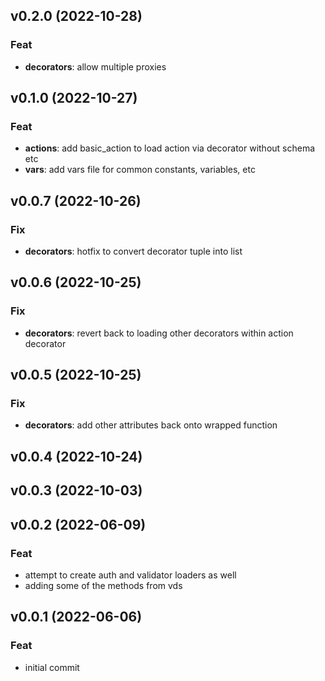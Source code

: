 ## v0.2.0 (2022-10-28)

### Feat

- **decorators**: allow multiple proxies

## v0.1.0 (2022-10-27)

### Feat

- **actions**: add basic_action to load action via decorator without schema etc
- **vars**: add vars file for common constants, variables, etc

## v0.0.7 (2022-10-26)

### Fix

- **decorators**: hotfix to convert decorator tuple into list

## v0.0.6 (2022-10-25)

### Fix

- **decorators**: revert back to loading other decorators within action decorator

## v0.0.5 (2022-10-25)

### Fix

- **decorators**: add other attributes back onto wrapped function

## v0.0.4 (2022-10-24)

## v0.0.3 (2022-10-03)

## v0.0.2 (2022-06-09)

### Feat

- attempt to create auth and validator loaders as well
- adding some of the methods from vds

## v0.0.1 (2022-06-06)

### Feat

- initial commit
